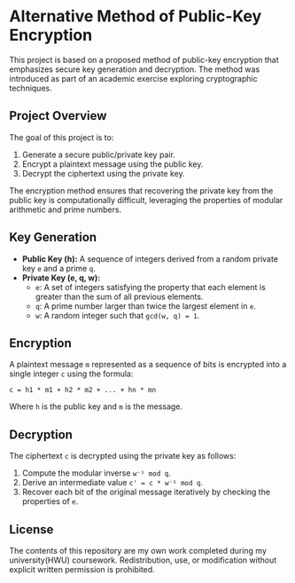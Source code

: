 # Alternative Method of Public-Key Encryption

This project is based on a proposed method of public-key encryption that emphasizes secure key generation and decryption. The method was introduced as part of an academic exercise exploring cryptographic techniques.

## Project Overview
The goal of this project is to:
1. Generate a secure public/private key pair.
2. Encrypt a plaintext message using the public key.
3. Decrypt the ciphertext using the private key.

The encryption method ensures that recovering the private key from the public key is computationally difficult, leveraging the properties of modular arithmetic and prime numbers.

## Key Generation
- **Public Key (h):** A sequence of integers derived from a random private key `e` and a prime `q`.
- **Private Key (e, q, w):**
  - `e`: A set of integers satisfying the property that each element is greater than the sum of all previous elements.
  - `q`: A prime number larger than twice the largest element in `e`.
  - `w`: A random integer such that `gcd(w, q) = 1`.

## Encryption
A plaintext message `m` represented as a sequence of bits is encrypted into a single integer `c` using the formula:
```plaintext
c = h1 * m1 + h2 * m2 + ... + hn * mn
```
Where `h` is the public key and `m` is the message.

## Decryption
The ciphertext `c` is decrypted using the private key as follows:
1. Compute the modular inverse `w⁻¹ mod q`.
2. Derive an intermediate value `c' = c * w⁻¹ mod q`.
3. Recover each bit of the original message iteratively by checking the properties of `e`.

## License
The contents of this repository are my own work completed during my university(HWU) coursework. Redistribution, use, or modification without explicit written permission is prohibited.

